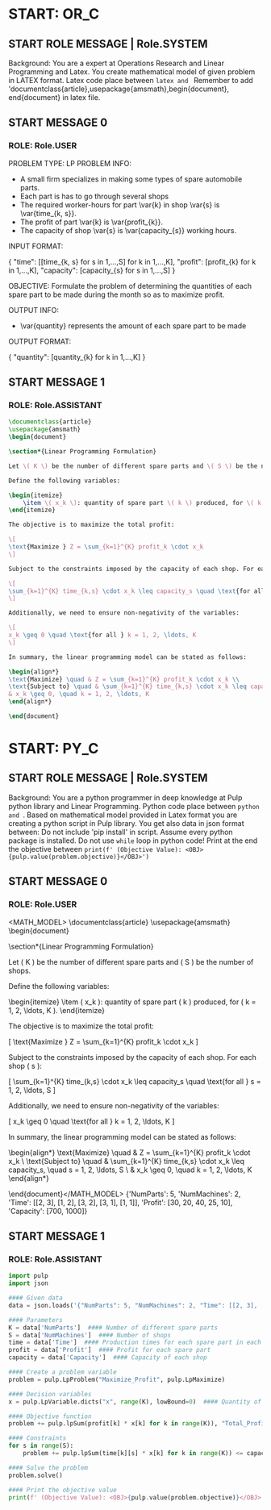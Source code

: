 # START: OR_C 
## START ROLE MESSAGE | Role.SYSTEM 
Background: You are a expert at Operations Research and Linear Programming and Latex. You create mathematical model of given problem in LATEX format. Latex code place between ```latex and ``` Remember to add 'documentclass{article},usepackage{amsmath},begin{document}, end{document} in latex file. 
## START MESSAGE 0 
### ROLE: Role.USER
<DESCRIPTION>
PROBLEM TYPE: LP
PROBLEM INFO:

- A small firm specializes in making some types of spare automobile parts. 
- Each part is has to go through several shops 
- The required worker-hours for part \var{k} in shop \var{s} is \var{time_{k, s}}.
- The profit of part \var{k} is \var{profit_{k}}.
- The capacity of shop \var{s} is \var{capacity_{s}} working hours.

INPUT FORMAT:

{
	"time": [[time_{k, s} for s in 1,...,S] for k in 1,...,K],
	"profit": [profit_{k} for k in 1,...,K],
	"capacity": [capacity_{s} for s in 1,...,S]
}


OBJECTIVE: Formulate the problem of determining the quantities of each spare part to be made during the month so as to maximize profit.

OUTPUT INFO:

- \var{quantity} represents the amount of each spare part to be made

OUTPUT FORMAT:

{
	"quantity": [quantity_{k} for k in 1,...,K]
}
</DESCRIPTION>


## START MESSAGE 1 
### ROLE: Role.ASSISTANT
```latex
\documentclass{article}
\usepackage{amsmath}
\begin{document}

\section*{Linear Programming Formulation}

Let \( K \) be the number of different spare parts and \( S \) be the number of shops. 

Define the following variables:

\begin{itemize}
    \item \( x_k \): quantity of spare part \( k \) produced, for \( k = 1, 2, \ldots, K \).
\end{itemize}

The objective is to maximize the total profit:

\[
\text{Maximize } Z = \sum_{k=1}^{K} profit_k \cdot x_k
\]

Subject to the constraints imposed by the capacity of each shop. For each shop \( s \):

\[
\sum_{k=1}^{K} time_{k,s} \cdot x_k \leq capacity_s \quad \text{for all } s = 1, 2, \ldots, S
\]

Additionally, we need to ensure non-negativity of the variables:

\[
x_k \geq 0 \quad \text{for all } k = 1, 2, \ldots, K
\]

In summary, the linear programming model can be stated as follows:

\begin{align*}
\text{Maximize} \quad & Z = \sum_{k=1}^{K} profit_k \cdot x_k \\
\text{Subject to} \quad & \sum_{k=1}^{K} time_{k,s} \cdot x_k \leq capacity_s, \quad s = 1, 2, \ldots, S \\
& x_k \geq 0, \quad k = 1, 2, \ldots, K
\end{align*}

\end{document}
```

# START: PY_C 
## START ROLE MESSAGE | Role.SYSTEM 
Background: You are a python programmer in deep knowledge at Pulp python library and Linear Programming. Python code place between ```python and ```. Based on mathematical model provided in Latex format you are creating a python script in Pulp library. You get also data in json format between: <DATA></DATA> Do not include 'pip install' in script. Assume every python package is installed. Do not use `while` loop in python code! Print at the end the objective between <OBJ></OBJ> `print(f' (Objective Value): <OBJ>{pulp.value(problem.objective)}</OBJ>')` 
## START MESSAGE 0 
### ROLE: Role.USER
<MATH_MODEL>
\documentclass{article}
\usepackage{amsmath}
\begin{document}

\section*{Linear Programming Formulation}

Let \( K \) be the number of different spare parts and \( S \) be the number of shops. 

Define the following variables:

\begin{itemize}
    \item \( x_k \): quantity of spare part \( k \) produced, for \( k = 1, 2, \ldots, K \).
\end{itemize}

The objective is to maximize the total profit:

\[
\text{Maximize } Z = \sum_{k=1}^{K} profit_k \cdot x_k
\]

Subject to the constraints imposed by the capacity of each shop. For each shop \( s \):

\[
\sum_{k=1}^{K} time_{k,s} \cdot x_k \leq capacity_s \quad \text{for all } s = 1, 2, \ldots, S
\]

Additionally, we need to ensure non-negativity of the variables:

\[
x_k \geq 0 \quad \text{for all } k = 1, 2, \ldots, K
\]

In summary, the linear programming model can be stated as follows:

\begin{align*}
\text{Maximize} \quad & Z = \sum_{k=1}^{K} profit_k \cdot x_k \\
\text{Subject to} \quad & \sum_{k=1}^{K} time_{k,s} \cdot x_k \leq capacity_s, \quad s = 1, 2, \ldots, S \\
& x_k \geq 0, \quad k = 1, 2, \ldots, K
\end{align*}

\end{document}</MATH_MODEL>
<DATA>
{'NumParts': 5, 'NumMachines': 2, 'Time': [[2, 3], [1, 2], [3, 2], [3, 1], [1, 1]], 'Profit': [30, 20, 40, 25, 10], 'Capacity': [700, 1000]}</DATA>


## START MESSAGE 1 
### ROLE: Role.ASSISTANT
```python
import pulp
import json

#### Given data
data = json.loads('{"NumParts": 5, "NumMachines": 2, "Time": [[2, 3], [1, 2], [3, 2], [3, 1], [1, 1]], "Profit": [30, 20, 40, 25, 10], "Capacity": [700, 1000]}')

#### Parameters
K = data['NumParts']  #### Number of different spare parts
S = data['NumMachines']  #### Number of shops
time = data['Time']  #### Production times for each spare part in each shop
profit = data['Profit']  #### Profit for each spare part
capacity = data['Capacity']  #### Capacity of each shop

#### Create a problem variable
problem = pulp.LpProblem("Maximize_Profit", pulp.LpMaximize)

#### Decision variables
x = pulp.LpVariable.dicts("x", range(K), lowBound=0)  #### Quantity of spare part k produced

#### Objective function
problem += pulp.lpSum(profit[k] * x[k] for k in range(K)), "Total_Profit"

#### Constraints
for s in range(S):
    problem += pulp.lpSum(time[k][s] * x[k] for k in range(K)) <= capacity[s], f"Shop_Capacity_{s}"

#### Solve the problem
problem.solve()

#### Print the objective value
print(f' (Objective Value): <OBJ>{pulp.value(problem.objective)}</OBJ>')
```

